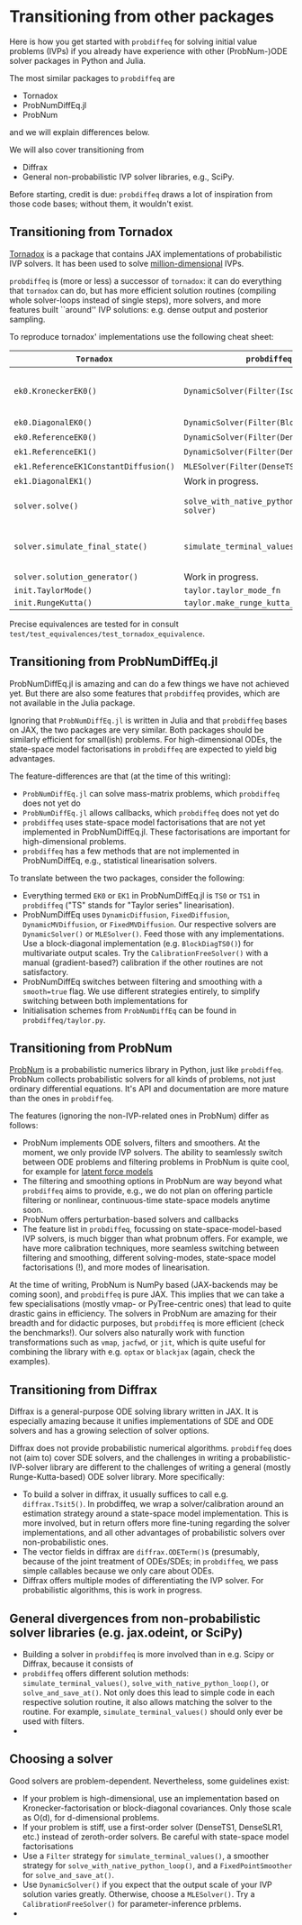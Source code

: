 # Transitioning from other packages

Here is how you get started with ``probdiffeq`` for solving initial value problems (IVPs) if you already have experience with other (ProbNum-)ODE solver packages in Python and Julia.

The most similar packages to ``probdiffeq`` are

* Tornadox
* ProbNumDiffEq.jl
* ProbNum

and we will explain differences below.


We will also cover transitioning from  
* Diffrax
* General non-probabilistic IVP solver libraries, e.g., SciPy. 


Before starting, credit is due:
``probdiffeq`` draws a lot of inspiration from those code bases; without them,
it wouldn't exist.


## Transitioning from Tornadox
[Tornadox](https://github.com/pnkraemer/tornadox) is a package that contains JAX implementations of probabilistic IVP solvers.
It has been used to solve [million-dimensional](https://arxiv.org/abs/2110.11812) IVPs.


`probdiffeq` is (more or less) a successor of `tornadox`: it can do everything that `tornadox` can do, but has more efficient solution routines (compiling whole solver-loops instead of single steps), more solvers, and more features built ``around'' IVP solutions: e.g. dense output and posterior sampling.

To reproduce tornadox' implementations use the following cheat sheet:

| `Tornadox`                            | `probdiffeq`                                 | Comments                                                   |
|---------------------------------------|----------------------------------------------|------------------------------------------------------------|
| `ek0.KroneckerEK0()`                  | `DynamicSolver(Filter(IsoTS0()))`            | Try other solvers or strategies, depending on the problem. |
| `ek0.DiagonalEK0()`                   | `DynamicSolver(Filter(BlockDiagTS0()))`      | See above.                                                 |
| `ek0.ReferenceEK0()`                  | `DynamicSolver(Filter(DenseTS0()))`          | See above.                                                 |
| `ek1.ReferenceEK1()`                  | `DynamicSolver(Filter(DenseTS1()))`          | See above.                                                 |
| `ek1.ReferenceEK1ConstantDiffusion()` | `MLESolver(Filter(DenseTS1()))`              | See above.                                                 |
| `ek1.DiagonalEK1()`                   | Work in progress.                            |                                                            |
| `solver.solve()`                      | `solve_with_native_python_loop(..., solver)` | Try `solve_and_save_at` instead.                           |
| `solver.simulate_final_state()`       | `simulate_terminal_values(..., solver)`      | `probdiffeq` compiles the whole loop (it uses jax.lax)     |
| `solver.solution_generator()`         | Work in progress.                            |                                                            |
| `init.TaylorMode()`                   | `taylor.taylor_mode_fn`                      |                                                            |
| `init.RungeKutta()`                   | `taylor.make_runge_kutta_starter()`          |                                                            |


Precise equivalences are tested for in consult `test/test_equivalences/test_tornadox_equivalence`.

## Transitioning from ProbNumDiffEq.jl

ProbNumDiffEq.jl is amazing and can do a few things we have not achieved yet.
But there are also some features that `probdiffeq` provides, which are not available in the Julia package.

Ignoring that `ProbNumDiffEq.jl` is written in Julia and that `probdiffeq` bases on JAX, the two packages are very similar.
Both packages should be similarly efficient for small(ish) problems. For high-dimensional ODEs, the state-space model factorisations in `probdiffeq` are expected to yield big advantages.

The feature-differences are that (at the time of this writing):
* `ProbNumDiffEq.jl` can solve mass-matrix problems, which `probdiffeq` does not yet do
* `ProbNumDiffEq.jl` allows callbacks, which `probdiffeq` does not yet do
* `probdiffeq` uses state-space model factorisations that are not yet implemented in ProbNumDiffEq.jl. These factorisations are important for high-dimensional problems.
* `probdiffeq` has a few methods that are not implemented in ProbNumDiffEq, e.g., statistical linearisation solvers.

To translate between the two packages, consider the following:
* Everything termed `EK0` or `EK1` in ProbNumDiffEq.jl is `TS0` or `TS1` in `probdiffeq` ("TS" stands for "Taylor series" linearisation).
* ProbNumDiffEq uses `DynamicDiffusion`, `FixedDiffusion`, `DynamicMVDiffusion`, or `FixedMVDiffusion`. Our respective solvers are `DynamicSolver()` or `MLESolver()`. Feed those with any implementations. Use a block-diagonal implementation (e.g. `BlockDiagTS0()`) for multivariate output scales. Try the `CalibrationFreeSolver()` with a manual (gradient-based?) calibration if the other routines are not satisfactory.
* ProbNumDiffEq switches between filtering and smoothing with a `smooth=true` flag. We use different strategies entirely, to simplify switching between both implementations for 
* Initialisation schemes from `ProbNumDiffEq` can be found in `probdiffeq/taylor.py`.




## Transitioning from ProbNum
[ProbNum](https://probnum.readthedocs.io/en/latest/) is a probabilistic numerics library in Python, just like `probdiffeq`.
ProbNum collects probabilistic solvers for all kinds of problems, not just ordinary differential equations.
It's API and documentation are more mature than the ones in `probdiffeq`.

The features (ignoring the non-IVP-related ones in ProbNum) differ as follows:
* ProbNum implements ODE solvers, filters and smoothers. At the moment, we only provide IVP solvers. The ability to seamlessly switch between ODE problems and filtering problems in ProbNum is quite cool, for example for [latent force models](https://arxiv.org/abs/2103.10153)
* The filtering and smoothing options in ProbNum are way beyond what `probdiffeq` aims to provide, e.g., we do not plan on offering particle filtering or nonlinear, continuous-time state-space models anytime soon.
* ProbNum offers perturbation-based solvers and callbacks
* The feature list in `probdiffeq`, focussing on state-space-model-based IVP solvers, is much bigger than what probnum offers. For example, we have more calibration techniques, more seamless switching between filtering and smoothing, different solving-modes, state-space model factorisations (!), and more modes of linearisation.

At the time of writing, ProbNum is NumPy based (JAX-backends may be coming soon), and `probdiffeq` is pure JAX.
This implies that we can take a few specialisations (mostly vmap- or  PyTree-centric ones) that lead to quite drastic gains in efficiency.
The solvers in ProbNum are amazing for their breadth and for didactic purposes, but `probdiffeq` is more efficient (check the benchmarks!).
Our solvers also naturally work with function transformations such as `vmap`, `jacfwd`, or `jit`, which is quite useful for combining the library with e.g. `optax` or `blackjax` (again, check the examples).



## Transitioning from Diffrax
Diffrax is a general-purpose ODE solving library written in JAX.
It is especially amazing because it unifies implementations of SDE and ODE solvers and has a growing selection of solver options.

Diffrax does not provide probabilistic numerical algorithms.
`probdiffeq` does not (aim to) cover SDE solvers, and the challenges in writing a probabilistic-IVP-solver library are different to the challenges of writing a general (mostly Runge-Kutta-based) ODE solver library.
More specifically:
* To build a solver in diffrax, it usually suffices to call e.g. `diffrax.Tsit5()`. In probdiffeq, we wrap a solver/calibration around an estimation strategy around a state-space model implementation. This is more involved, but in return offers more fine-tuning regarding the solver implementations, and all other advantages of probabilistic solvers over non-probabilistic ones.
* The vector fields in diffrax are `diffrax.ODETerm()`s (presumably, because of the joint treatment of ODEs/SDEs; in `probdiffeq`, we pass simple callables because we only care about ODEs.
* Diffrax offers multiple modes of differentiating the IVP solver. For probabilistic algorithms, this is work in progress.


## General divergences from non-probabilistic solver libraries (e.g. jax.odeint, or SciPy)
* Building a solver in `probdiffeq` is more involved than in e.g. Scipy or Diffrax, because it consists of 
* `probdiffeq` offers different solution methods: `simulate_terminal_values()`, `solve_with_native_python_loop()`, or `solve_and_save_at()`.
  Not only does this lead to simple code in each respective solution routine, it also allows matching the solver to the routine.
  For example, `simulate_terminal_values()` should only ever be used with filters.
* 

## Choosing a solver
Good solvers are problem-dependent. Nevertheless, some guidelines exist:
* If your problem is high-dimensional, use an implementation based on Kronecker-factorisation or block-diagonal covariances. Only those scale as O(d), for d-dimensional problems.
* If your problem is stiff, use a first-order solver (DenseTS1, DenseSLR1, etc.) instead of zeroth-order solvers. Be careful with state-space model factorisations
* Use a `Filter` strategy for `simulate_terminal_values()`, a smoother strategy for `solve_with_native_python_loop()`, and a `FixedPointSmoother` for `solve_and_save_at()`.
* Use `DynamicSolver()` if you expect that the output scale of your IVP solution varies greatly. Otherwise, choose a `MLESolver()`. Try a `CalibrationFreeSolver()` for parameter-inference prblems.
* 